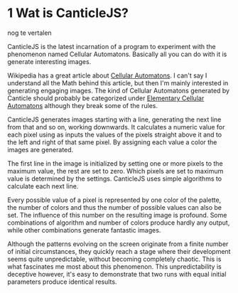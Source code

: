 # 1  Wat is CanticleJS?

nog te vertalen

CanticleJS is the latest incarnation of a program to experiment with the phenomenon named Cellular Automatons. Basically all you can do with it is generate interesting images.

Wikipedia has a great article about [Cellular Automatons](https://en.wikipedia.org/wiki/Cellular_automaton). I can't say I understand all the Math behind this article, but then I'm mainly interested in generating engaging images. The kind of Cellular Automatons generated by Canticle should probably be categorized under [Elementary Cellular Automatons](https://en.wikipedia.org/wiki/Cellular_automaton#Elementary_cellular_automata) although they break some of the rules.

CanticleJS generates images starting with a line, generating the next line from that and so on, working downwards. It calculates a numeric value for each pixel using as inputs the values of the pixels straight above it and to the left and right of that same pixel. By assigning each value a color the images are generated.

The first line in the image is initialized by setting one or more pixels to the maximum value, the rest are set to zero. Which pixels are set to maximum value is determined by the settings.
CanticleJS uses simple algorithms to calculate each next line.

Every possible value of a pixel is represented by one color of the palette, the number of colors and thus the number of possible values can also be set. The influence of this number on the resulting image is profound. Some combinations of algorithm and number of colors produce hardly any output, while other combinations generate fantastic images.

Although the patterns evolving on the screen originate from a finite number of initial circumstances, they quickly reach a stage where their development seems quite unpredictable, without becoming completely chaotic. This is what fascinates me most about this phenomenon. This unpredictability is deceptive however, it's easy to demonstrate that two runs with equal initial parameters produce identical results.

